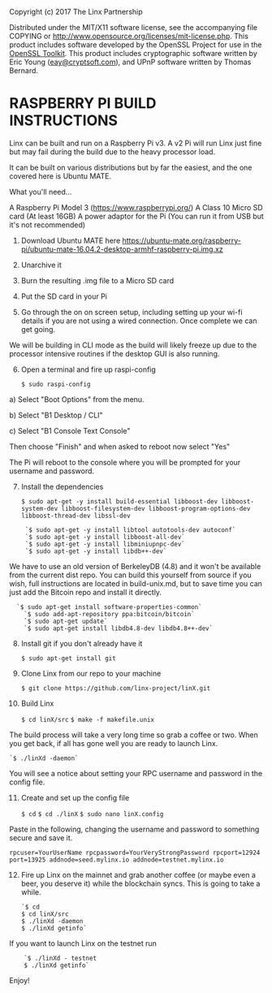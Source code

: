 Copyright (c) 2017 The Linx Partnership

Distributed under the MIT/X11 software license, see the accompanying
file COPYING or http://www.opensource.org/licenses/mit-license.php.
This product includes software developed by the OpenSSL Project for use in the [OpenSSL Toolkit](http://www.openssl.org/). This product includes
cryptographic software written by Eric Young ([eay@cryptsoft.com](mailto:eay@cryptsoft.com)), and UPnP software written by Thomas Bernard.

RASPBERRY PI BUILD INSTRUCTIONS
===============================

Linx can be built and run on a Raspberry Pi v3.
A v2 Pi will run Linx just fine but may fail during the build due to the heavy
processor load.

It can be built on various distributions but by far the easiest, and the one
covered here is Ubuntu MATE.

What you'll need...

A Raspberry Pi Model 3 (https://www.raspberrypi.org/)
A Class 10 Micro SD card (At least 16GB)
A power adaptor for the Pi (You can run it from USB but it's not recommended)

1) Download Ubuntu MATE here
https://ubuntu-mate.org/raspberry-pi/ubuntu-mate-16.04.2-desktop-armhf-raspberry-pi.img.xz

2) Unarchive it

3) Burn the resulting .img file to a Micro SD card

4) Put the SD card in your Pi

5) Go through the on on screen setup, including setting up your wi-fi details if
you are not using a wired connection. Once complete we can get going.

We will be building in CLI mode as the build will likely freeze up due to the
processor intensive routines if the desktop GUI is also running.

6) Open a terminal and fire up raspi-config


    `$ sudo raspi-config`

a) Select "Boot Options" from the menu.

b) Select "B1 Desktop / CLI"

c) Select "B1 Console Text Console"

Then choose "Finish" and when asked to reboot now select "Yes"

The Pi will reboot to the console where you will be prompted for your username
and password.

7) Install the dependencies


    `$ sudo apt-get -y install build-essential libboost-dev libboost-system-dev libboost-filesystem-dev libboost-program-options-dev libboost-thread-dev libssl-dev`

		`$ sudo apt-get -y install libtool autotools-dev autoconf`
		`$ sudo apt-get -y install libboost-all-dev`
		`$ sudo apt-get -y install libminiupnpc-dev`
		`$ sudo apt-get -y install libdb++-dev`

We have to use an old version of BerkeleyDB (4.8) and it won't be available from
the current dist repo. You can build this yourself from source if you wish, full
instructions are located in build-unix.md, but to save time you can just add the
Bitcoin repo and install it directly.


	  `$ sudo apt-get install software-properties-common`
		`$ sudo add-apt-repository ppa:bitcoin/bitcoin`
		`$ sudo apt-get update`
		`$ sudo apt-get install libdb4.8-dev libdb4.8++-dev`

8) Install git if you don't already have it

    `$ sudo apt-get install git`

9) Clone Linx from our repo to your machine

	  `$ git clone https://github.com/linx-project/linX.git`

10) Build Linx

    `$ cd linX/src`
		`$ make -f makefile.unix`

The build process will take a very long time so grab a coffee or two.
When you get back, if all has gone well you are ready to launch Linx.

    `$ ./linXd -daemon`

You will see a notice about setting your RPC username and password in the
config file.

11) Create and set up the config file


    `$ cd`
    `$ cd ./linX`
		`$ sudo nano linX.config`

Paste in the following, changing the username and password to something secure
and save it.


`rpcuser=YourUserName
rpcpassword=YourVeryStrongPassword
rpcport=12924
port=13925
addnode=seed.mylinx.io
addnode=testnet.mylinx.io`

12) Fire up Linx on the mainnet and grab another coffee (or maybe even a beer,
you deserve it) while the blockchain syncs. This is going to take a while.

		`$ cd
		$ cd linX/src
		$ ./linXd -daemon
		$ ./linXd getinfo`

If you want to launch Linx on the testnet run

		`$ ./linXd - testnet
		$ ./linXd getinfo`

Enjoy!
